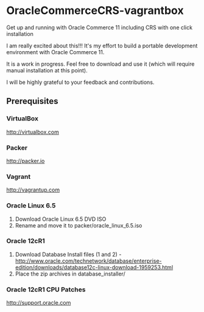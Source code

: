 # OracleCommerceCRS-vagrantbox
Get up and running with Oracle Commerce 11 including CRS with one click installation

I am really excited about this!!! It's my effort to build a portable development environment with Oracle Commerce 11.

It is a work in progress. Feel free to download and use it (which will require manual installation at this point).

I will be highly grateful to your feedback and contributions.


## Prerequisites

### VirtualBox

http://virtualbox.com

### Packer

http://packer.io

### Vagrant

http://vagrantup.com

### Oracle Linux 6.5

1. Download Oracle Linux 6.5 DVD ISO
2. Rename and move it to packer/oracle_linux_6.5.iso

### Oracle 12cR1

1. Download Database Install files (1 and 2) - http://www.oracle.com/technetwork/database/enterprise-edition/downloads/database12c-linux-download-1959253.html
2. Place the zip archives in database_installer/

### Oracle 12cR1 CPU Patches

http://support.oracle.com